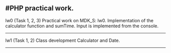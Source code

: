 ## #PHP practical work.

lw0 (Task 1, 2, 3)
Practical work on MDK_S: lw0.
Implementation of the calculator function and sumTime.
Input is implemented from the console.

---

lw1 (Task 1, 2)
Class development Calculator and Date.

---
